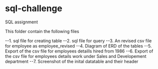 # sql-challenge
SQL assignment

This folder contain the following files

--1. sql file for creating table
--2. sql file for query
--3. An revised csv file for employee as employee_revised
--4. Diagram of ERD of the tables
--5. Export of the csv file for employees detaills hired from 1986
--6. Export of the csv file for employees details work under Sales and Developement department
--7. Screenshot of the inital datatable and their header 
